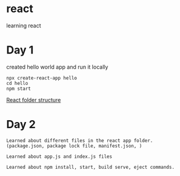 # react
learning react

# Day 1

created hello world app and run it locally

    npx create-react-app hello
    cd hello
    npm start


[React folder structure](https://create-react-app.dev/docs/folder-structure)

# Day 2

    Learned about different files in the react app folder.
    (package.json, package lock file, manifest.json, )

    Learned about app.js and index.js files

    Learned about npm install, start, build serve, eject commands.

    